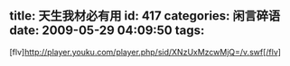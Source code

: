 title: 天生我材必有用
id: 417
categories: 闲言碎语
date: 2009-05-29 04:09:50
tags:
---

[flv]http://player.youku.com/player.php/sid/XNzUxMzcwMjQ=/v.swf[/flv]
